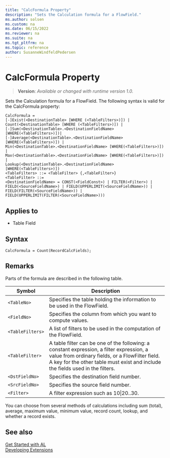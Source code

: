 ```yaml
---
title: "CalcFormula Property"
description: "Sets the Calculation formula for a FlowField."
ms.author: solsen
ms.custom: na
ms.date: 06/15/2022
ms.reviewer: na
ms.suite: na
ms.tgt_pltfrm: na
ms.topic: reference
author: SusanneWindfeldPedersen
---
```

[//]: # (START>DO_NOT_EDIT)
[//]: # (IMPORTANT:Do not edit any of the content between here and the END>DO_NOT_EDIT.)
[//]: # (Any modifications should be made in the .xml files in the ModernDev repo.)
# CalcFormula Property
> **Version**: _Available or changed with runtime version 1.0._

Sets the Calculation formula for a FlowField.
The following syntax is valid for the CalcFormula property:

```
CalcFormula =
[-]Exist(<DestinationTable> [WHERE (<TableFilters>)]) |
Count(<DestinationTable> [WHERE (<TableFilters>)]) |
[-]Sum(<DestinationTable>.<DestinationFieldName> [WHERE(<TableFilters>)])|
[-]Average(<DestinationTable>.<DestinationFieldName> [WHERE(<TableFilters>)]) |
Min(<DestinationTable>.<DestinationFieldName> [WHERE(<TableFilters>)]) |
Max(<DestinationTable>.<DestinationFieldName> [WHERE(<TableFilters>)]) |
Lookup(<DestinationTable>.<DestinationFieldName> [WHERE(<TableFilters>)])
<TableFilters> ::= <TableFilter> {,<TableFilter>}
<TableFilter> ::=
<DestinationFieldName> = CONST(<FieldConst>) | FILTER(<Filter>) | FIELD(<SourceFieldName>) | FIELD(UPPERLIMIT(<SourceFieldName>)) |
FIELD(FILTER(<SourceFieldName>)) | FIELD(UPPERLIMIT(FILTER(<SourceFieldName>)))
```


## Applies to
-   Table Field

[//]: # (IMPORTANT: END>DO_NOT_EDIT)

## Syntax

```AL
CalcFormula = Count(RecordCalcFields);
```
  
## Remarks

Parts of the formula are described in the following table.  

|Symbol|Description|  
|------|-----------|  
|`<TableNo>`|Specifies the table holding the information to be used in the FlowField.|  
|`<FieldNo>`|Specifies the column from which you want to compute values.|  
|`<TableFilters>`|A list of filters to be used in the computation of the FlowField.|  
|`<TableFilter>`|A table filter can be one of the following: a constant expression, a filter expression, a value from ordinary fields, or a FlowFilter field. A key for the other table must exist and include the fields used in the filters.|  
|`<DstFieldNo>`|Specifies the destination field number.|  
|`<SrcFieldNo>`|Specifies the source field number.|  
|`<Filter>`|A filter expression such as 10&#124;20..30.|  

You can choose from several methods of calculations including sum (total), average, maximum value, minimum value, record count, lookup, and whether a record exists.  

## See also

[Get Started with AL](../devenv-get-started.md)  
[Developing Extensions](../devenv-dev-overview.md)  